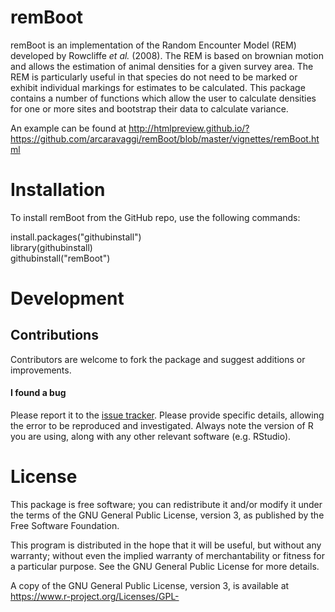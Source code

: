 # remBoot

remBoot is an implementation of the Random Encounter Model (REM) developed by Rowcliffe _et al._ (2008). The REM is based on brownian motion and allows the estimation of animal densities for a given survey area. The REM is particularly useful in that species do not need to be marked or exhibit individual markings for estimates to be calculated. This package contains a number of functions which allow the user to calculate densities for one or more sites and bootstrap their data to calculate variance.   


An example can be found at http://htmlpreview.github.io/?https://github.com/arcaravaggi/remBoot/blob/master/vignettes/remBoot.html  

# Installation

To install remBoot from the GitHub repo, use the following commands:  

install.packages("githubinstall")  
library(githubinstall)  
githubinstall("remBoot")  

# Development

## Contributions

Contributors are welcome to fork the package and suggest additions or improvements.  

#### I found a bug

Please report it to the [issue tracker][issues]. Please provide specific details, allowing the error to be reproduced and investigated. Always note the version of R you are using, along with any other relevant software (e.g. RStudio).  

[issues]: https://github.com/arcaravaggi/remBoot/issues


# License

This package is free software; you can redistribute it and/or modify it under the terms of the GNU General Public License, version 3, as published by the Free Software Foundation.

This program is distributed in the hope that it will be useful, but without any warranty; without even the implied warranty of merchantability or fitness for a particular purpose. See the GNU General Public License for more details.

A copy of the GNU General Public License, version 3, is available at https://www.r-project.org/Licenses/GPL-
